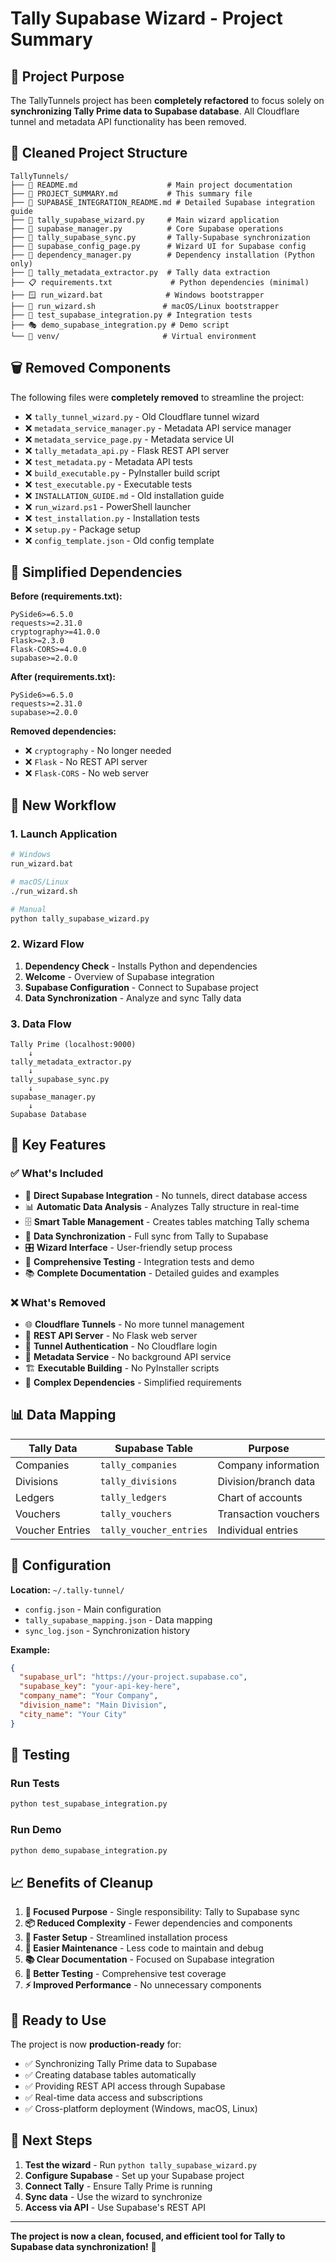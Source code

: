 # Tally Supabase Wizard - Project Summary

## 🎯 **Project Purpose**

The TallyTunnels project has been **completely refactored** to focus solely on **synchronizing Tally Prime data to Supabase database**. All Cloudflare tunnel and metadata API functionality has been removed.

## 📁 **Cleaned Project Structure**

```
TallyTunnels/
├── 📄 README.md                    # Main project documentation
├── 📄 PROJECT_SUMMARY.md           # This summary file
├── 📄 SUPABASE_INTEGRATION_README.md # Detailed Supabase integration guide
├── 🐍 tally_supabase_wizard.py     # Main wizard application
├── 🐍 supabase_manager.py          # Core Supabase operations
├── 🐍 tally_supabase_sync.py       # Tally-Supabase synchronization
├── 🐍 supabase_config_page.py      # Wizard UI for Supabase config
├── 🐍 dependency_manager.py        # Dependency installation (Python only)
├── 🐍 tally_metadata_extractor.py  # Tally data extraction
├── 📋 requirements.txt             # Python dependencies (minimal)
├── 🪟 run_wizard.bat              # Windows bootstrapper
├── 🐧 run_wizard.sh               # macOS/Linux bootstrapper
├── 🧪 test_supabase_integration.py # Integration tests
├── 🎭 demo_supabase_integration.py # Demo script
└── 📁 venv/                       # Virtual environment
```

## 🗑️ **Removed Components**

The following files were **completely removed** to streamline the project:

- ❌ `tally_tunnel_wizard.py` - Old Cloudflare tunnel wizard
- ❌ `metadata_service_manager.py` - Metadata API service manager
- ❌ `metadata_service_page.py` - Metadata service UI
- ❌ `tally_metadata_api.py` - Flask REST API server
- ❌ `test_metadata.py` - Metadata API tests
- ❌ `build_executable.py` - PyInstaller build script
- ❌ `test_executable.py` - Executable tests
- ❌ `INSTALLATION_GUIDE.md` - Old installation guide
- ❌ `run_wizard.ps1` - PowerShell launcher
- ❌ `test_installation.py` - Installation tests
- ❌ `setup.py` - Package setup
- ❌ `config_template.json` - Old config template

## 🔧 **Simplified Dependencies**

**Before (requirements.txt):**
```
PySide6>=6.5.0
requests>=2.31.0
cryptography>=41.0.0
Flask>=2.3.0
Flask-CORS>=4.0.0
supabase>=2.0.0
```

**After (requirements.txt):**
```
PySide6>=6.5.0
requests>=2.31.0
supabase>=2.0.0
```

**Removed dependencies:**
- ❌ `cryptography` - No longer needed
- ❌ `Flask` - No REST API server
- ❌ `Flask-CORS` - No web server

## 🚀 **New Workflow**

### **1. Launch Application**
```bash
# Windows
run_wizard.bat

# macOS/Linux
./run_wizard.sh

# Manual
python tally_supabase_wizard.py
```

### **2. Wizard Flow**
1. **Dependency Check** - Installs Python and dependencies
2. **Welcome** - Overview of Supabase integration
3. **Supabase Configuration** - Connect to Supabase project
4. **Data Synchronization** - Analyze and sync Tally data

### **3. Data Flow**
```
Tally Prime (localhost:9000)
    ↓
tally_metadata_extractor.py
    ↓
tally_supabase_sync.py
    ↓
supabase_manager.py
    ↓
Supabase Database
```

## 🎯 **Key Features**

### ✅ **What's Included**
- 🔗 **Direct Supabase Integration** - No tunnels, direct database access
- 📊 **Automatic Data Analysis** - Analyzes Tally structure in real-time
- 🗄️ **Smart Table Management** - Creates tables matching Tally schema
- 🔄 **Data Synchronization** - Full sync from Tally to Supabase
- 🎛️ **Wizard Interface** - User-friendly setup process
- 🧪 **Comprehensive Testing** - Integration tests and demo
- 📚 **Complete Documentation** - Detailed guides and examples

### ❌ **What's Removed**
- 🌐 **Cloudflare Tunnels** - No more tunnel management
- 🚀 **REST API Server** - No Flask web server
- 🔐 **Tunnel Authentication** - No Cloudflare login
- 📡 **Metadata Service** - No background API service
- 🏗️ **Executable Building** - No PyInstaller scripts
- 🔧 **Complex Dependencies** - Simplified requirements

## 📊 **Data Mapping**

| Tally Data | Supabase Table | Purpose |
|------------|----------------|---------|
| Companies | `tally_companies` | Company information |
| Divisions | `tally_divisions` | Division/branch data |
| Ledgers | `tally_ledgers` | Chart of accounts |
| Vouchers | `tally_vouchers` | Transaction vouchers |
| Voucher Entries | `tally_voucher_entries` | Individual entries |

## 🔑 **Configuration**

**Location:** `~/.tally-tunnel/`
- `config.json` - Main configuration
- `tally_supabase_mapping.json` - Data mapping
- `sync_log.json` - Synchronization history

**Example:**
```json
{
  "supabase_url": "https://your-project.supabase.co",
  "supabase_key": "your-api-key-here",
  "company_name": "Your Company",
  "division_name": "Main Division",
  "city_name": "Your City"
}
```

## 🧪 **Testing**

### **Run Tests**
```bash
python test_supabase_integration.py
```

### **Run Demo**
```bash
python demo_supabase_integration.py
```

## 📈 **Benefits of Cleanup**

1. **🎯 Focused Purpose** - Single responsibility: Tally to Supabase sync
2. **📦 Reduced Complexity** - Fewer dependencies and components
3. **🚀 Faster Setup** - Streamlined installation process
4. **🔧 Easier Maintenance** - Less code to maintain and debug
5. **📚 Clear Documentation** - Focused on Supabase integration
6. **🧪 Better Testing** - Comprehensive test coverage
7. **⚡ Improved Performance** - No unnecessary components

## 🎉 **Ready to Use**

The project is now **production-ready** for:
- ✅ Synchronizing Tally Prime data to Supabase
- ✅ Creating database tables automatically
- ✅ Providing REST API access through Supabase
- ✅ Real-time data access and subscriptions
- ✅ Cross-platform deployment (Windows, macOS, Linux)

## 🚀 **Next Steps**

1. **Test the wizard** - Run `python tally_supabase_wizard.py`
2. **Configure Supabase** - Set up your Supabase project
3. **Connect Tally** - Ensure Tally Prime is running
4. **Sync data** - Use the wizard to synchronize
5. **Access via API** - Use Supabase's REST API

---

**The project is now a clean, focused, and efficient tool for Tally to Supabase data synchronization!** 🎯 